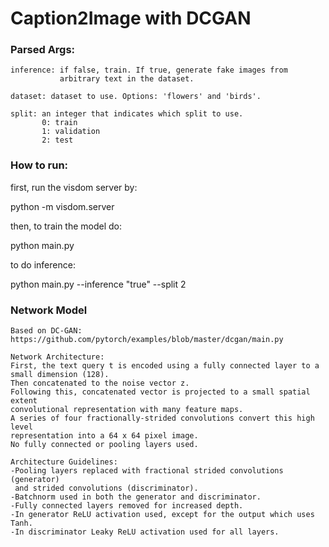 # Caption2Image with DCGAN

### Parsed Args:
    inference: if false, train. If true, generate fake images from
               arbitrary text in the dataset. 

    dataset: dataset to use. Options: 'flowers' and 'birds'.
    
    split: an integer that indicates which split to use.
           0: train
           1: validation
           2: test

### How to run:           
  first, run the visdom server by:
  
  python -m visdom.server

  then, to train the model do:
  
  python main.py 

  to do inference:
  
  python main.py --inference "true" --split 2

### Network Model
    Based on DC-GAN:
    https://github.com/pytorch/examples/blob/master/dcgan/main.py
    
    Network Architecture:
    First, the text query t is encoded using a fully connected layer to a 
    small dimension (128). 
    Then concatenated to the noise vector z.  
    Following this, concatenated vector is projected to a small spatial extent
    convolutional representation with many feature maps.
    A series of four fractionally-strided convolutions convert this high level
    representation into a 64 x 64 pixel image. 
    No fully connected or pooling layers used.

    Architecture Guidelines:
    -Pooling layers replaced with fractional strided convolutions (generator)
     and strided convolutions (discriminator).
    -Batchnorm used in both the generator and discriminator.
    -Fully connected layers removed for increased depth.
    -In generator ReLU activation used, except for the output which uses Tanh.
    -In discriminator Leaky ReLU activation used for all layers.

